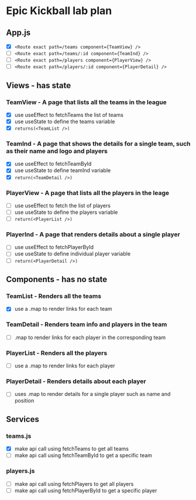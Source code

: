 # Epic Kickball lab plan

## App.js

- [x] `<Route exact path=/teams component={TeamView} />`
- [ ] `<Route exact path=/teams/:id component={TeamInd} />`
- [ ] `<Route exact path=/players component={PlayerView} /> `
- [ ] `<Route exact path=/players/:id component={PlayerDetail} />`

## Views - has state

### TeamView - A page that lists all the teams in the league

- [x] use useEffect to fetchTeams the list of teams
- [x] use useState to define the teams variable
- [x] `returns(<TeamList />)`

### TeamInd - A page that shows the details for a single team, such as their name and logo and players

- [x] use useEffect to fetchTeamById
- [x] use useState to define teamInd variable
- [x] `return(<TeamDetail />)`

### PlayerView - A page that lists all the players in the leage

- [ ] use useEffect to fetch the list of players
- [ ] use useState to define the players variable
- [ ] `return(<PlayerList />)`

### PlayerInd - A page that renders details about a single player

- [ ] use useEffect to fetchPlayerById
- [ ] use useState to define individual player variable
- [ ] `return(<PlayerDetail />)`

## Components - has no state

### TeamList - Renders all the teams

- [x] use a .map to render links for each team

### TeamDetail - Renders team info and players in the team

- [ ] .map to render links for each player in the corresponding team

### PlayerList - Renders all the players

- [ ] use a .map to render links for each player

### PlayerDetail - Renders details about each player

- [ ] uses .map to render details for a single player such as name and position

## Services

### teams.js

- [x] make api call using fetchTeams to get all teams
- [ ] make api call using fetchTeamById to get a specific team

### players.js

- [ ] make api call using fetchPlayers to get all players
- [ ] make api call using fetchPlayerById to get a specific player
